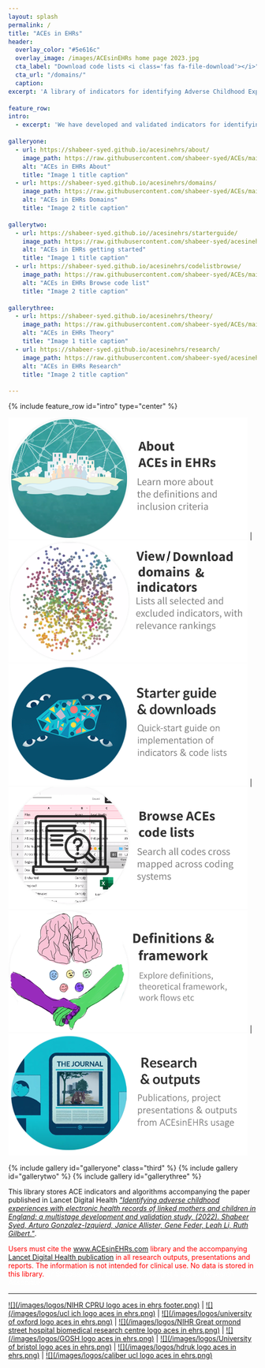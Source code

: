 ```yaml
---
layout: splash
permalink: /
title: "ACEs in EHRs"
header:
  overlay_color: "#5e616c"
  overlay_image: /images/ACEsinEHRs home page 2023.jpg
  cta_label: "Download code lists <i class='fas fa-file-download'></i>"
  cta_url: "/domains/" 
  caption: 
excerpt: 'A library of indicators for identifying Adverse Childhood Experiences (ACEs) in Electronic Health Records (EHRs) <br/> <small> Search, discover and access tools and resources to implement clinically relevant and validated indicators of ACEs in your research using EHRs. Join the millions of researchers worldwide passionate about improving the lives of children and families affected by ACEs through advancing research. <br/> <a href="https://www.thelancet.com/journals/lanpub/article/PIIS2468-2667(23)00119-6/fulltext">New study out in Lancet Public Health!</a><br/> {::nomarkdown}<iframe style="display: inline-block;" src=" " frameborder="0" scrolling="0" width="160px" height="30px"></iframe> <iframe style="display: inline-block;" src="" frameborder="0" scrolling="0" width="158px" height="30px"></iframe>{:/nomarkdown}'

feature_row:
intro:
  - excerpt: 'We have developed and validated indicators for identifying ACEs in routinely collected non-identifiable health care data of parents and children presenting to GPs, A&E, hospitals before and after birth. This website is continuously updated and provide information on definitions, concepts, measures, and  standardised tools to help users apply the developed ACE indicators to create “research-ready” datasets. [See publications here.](/research/)'

galleryone:
  - url: https://shabeer-syed.github.io/acesinehrs/about/
    image_path: https://raw.githubusercontent.com/shabeer-syed/ACEs/main/Introduction%20aces%20net.png
    alt: "ACEs in EHRs About"
    title: "Image 1 title caption"
  - url: https://shabeer-syed.github.io/acesinehrs/domains/
    image_path: https://raw.githubusercontent.com/shabeer-syed/ACEs/main/home%20view%20domains%20with%20download2.png
    alt: "ACEs in EHRs Domains"
    title: "Image 2 title caption"

gallerytwo:
  - url: https://shabeer-syed.github.io//acesinehrs/starterguide/
    image_path: https://raw.githubusercontent.com/shabeer-syed/acesinehrs/master/images/ACEs%20implementation%20and%20downloads.png
    alt: "ACEs in EHRs getting started"
    title: "Image 1 title caption"
  - url: https://shabeer-syed.github.io/acesinehrs/codelistbrowse/
    image_path: https://raw.githubusercontent.com/shabeer-syed/ACEs/main/code%20lists.png
    alt: "ACEs in EHRs Browse code list"
    title: "Image 2 title caption"

gallerythree:
  - url: https://shabeer-syed.github.io/acesinehrs/theory/
    image_path: https://raw.githubusercontent.com/shabeer-syed/ACEs/main/definitions%20NEW.png
    alt: "ACEs in EHRs Theory"
    title: "Image 1 title caption"
  - url: https://shabeer-syed.github.io/acesinehrs/research/
    image_path: https://raw.githubusercontent.com/shabeer-syed/acesinehrs/master/images/ACEsinEHRs%20research%20outputs.png
    alt: "ACEs in EHRs Research"
    title: "Image 2 title caption"

---
```

{% include feature_row id="intro" type="center" %}

 [![](https://raw.githubusercontent.com/shabeer-syed/ACEs/main/Introduction%20aces%20net.png)](https://shabeer-syed.github.io/acesinehrs/about/) |  [![](https://raw.githubusercontent.com/shabeer-syed/ACEs/main/home%20view%20domains%20with%20download2.png)](https://shabeer-syed.github.io/acesinehrs/domains/) 
  [![](https://raw.githubusercontent.com/shabeer-syed/acesinehrs/master/images/ACEs%20implementation%20and%20downloads.png)](https://shabeer-syed.github.io//acesinehrs/starterguide/) | [![](https://raw.githubusercontent.com/shabeer-syed/ACEs/main/code%20lists.png)](https://shabeer-syed.github.io/acesinehrs/codelistbrowse/) 
  [![](https://raw.githubusercontent.com/shabeer-syed/ACEs/main/definitions%20NEW.png)](https://shabeer-syed.github.io/acesinehrs/theory/) | [![](https://raw.githubusercontent.com/shabeer-syed/acesinehrs/master/images/ACEsinEHRs%20research%20outputs.png)](https://shabeer-syed.github.io/acesinehrs/research/) 

<div class="flourish-embed flourish-survey" data-src="visualisation/7342295"><script src="https://public.flourish.studio/resources/embed.js"></script></div>

{% include gallery id="galleryone" class="third" %}
{% include gallery id="gallerytwo" %}
{% include gallery id="gallerythree" %}

This library stores ACE indicators and algorithms accompanying the paper published in Lancet Digital Health [*"Identifying adverse childhood experiences with electronic health records of linked mothers and children in England: a multistage development and validation study, (2022). Shabeer Syed, Arturo Gonzalez-Izquierd, Janice Allister, Gene Feder, Leah Li, Ruth Gilbert."*](https://www.thelancet.com/journals/landig/article/PIIS2589-7500(22)00061-9/fulltext).

<span style="color:red"> Users must cite the www.ACEsinEHRs.com library and the accompanying [Lancet Digital Health publication](https://www.thelancet.com/journals/landig/article/PIIS2589-7500(22)00061-9/fulltext) in all research outputs, presentations and reports. </span>
<span style="color:red"> The information is not intended for clinical use. No data is stored in this library.</span>
<span style="color:white"> Dr Shabeer Syed, Clinical Psychologist & Senior Research Associate </span>

---

  [![](/images/logos/NIHR CPRU logo aces in ehrs footer.png)](https://www.ucl.ac.uk/children-policy-research/) | [![](/images/logos/ucl ich logo aces in ehrs.png)](https://www.ucl.ac.uk/child-health/great-ormond-street-institute-child-health-0) | [![](/images/logos/university of oxford logo aces in ehrs.png)](https://www.ox.ac.uk/) | [![](/images/logos/NIHR Great ormond street hospital biomedical research centre logo aces in ehrs.png)](https://www.gosh.nhs.uk/our-research/our-research-infrastructure/nihr-great-ormond-street-hospital-brc/) | [![](/images/logos/GOSH logo aces in ehrs.png)](https://www.gosh.nhs.uk/) | [![](/images/logos/University of bristol logo aces in ehrs.png)](https://www.bristol.ac.uk/) | [![](/images/logos/hdruk logo aces in ehrs.png)](https://www.hdruk.ac.uk/) | [![](/images/logos/caliber ucl logo aces in ehrs.png)](https://www.ucl.ac.uk/health-informatics/research/caliber) 
